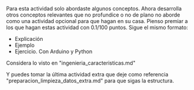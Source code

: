 Para esta actividad solo abordaste algunos conceptos. Ahora desarrolla otros conceptos relevantes  que no profundice o no de plano no aborde como una actividad opcional para que hagan en su casa. Pienso premiar a los que hagan estas actividad con 0.1/100 puntos.
Sigue el mismo formato:
- Explicación
- Ejemplo
- Ejercicio. Con Arduino y Python

Considera lo visto en "ingenieria_caracteristicas.md"

Y puedes tomar la última actividad extra que deje como referencia "preparacion_limpieza_datos_extra.md" para que sigas la estructura.
